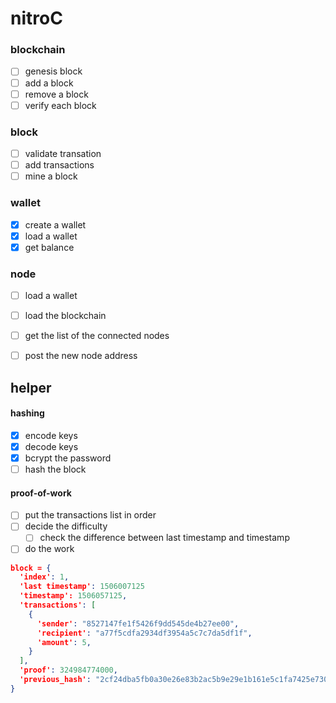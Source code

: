 # nitroC

### blockchain
- [ ] genesis block
- [ ] add a block
- [ ] remove a block
- [ ] verify each block

### block
- [ ] validate transation
- [ ] add transactions
- [ ] mine a block

### wallet
- [X] create a wallet
- [X] load a wallet
- [X] get balance

### node
- [ ] load a wallet
- [ ] load the blockchain
- [ ] get the list of the connected nodes
- [ ] post the new node address 


## helper
#### hashing
- [X] encode keys
- [X] decode keys
- [X] bcrypt the password
- [ ] hash the block

#### proof-of-work
- [ ] put the transactions list in order
- [ ] decide the difficulty
  - [ ] check the difference between last timestamp and timestamp
- [ ] do the work

```json
block = {
  'index': 1,
  'last timestamp': 1506007125
  'timestamp': 1506057125,
  'transactions': [
    {
      'sender': "8527147fe1f5426f9dd545de4b27ee00",
      'recipient': "a77f5cdfa2934df3954a5c7c7da5df1f",
      'amount': 5,
    }
  ],
  'proof': 324984774000,
  'previous_hash': "2cf24dba5fb0a30e26e83b2ac5b9e29e1b161e5c1fa7425e73043362938b9824"
}
```